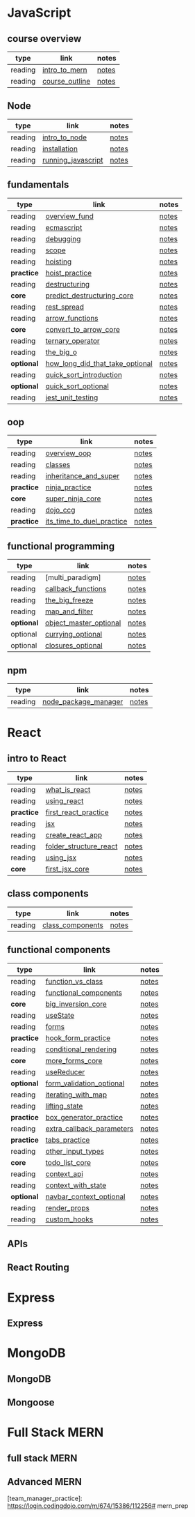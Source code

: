
# JavaScript

## course overview
|type|link|notes|
|-------|----|-----|
|reading|[intro_to_mern]|[notes](./01javascript/01course_overview/intro_to_mern/README.md)|
|reading|[course_outline]|[notes](./01javascript/01course_overview/course_outline/README.md)|


## Node
|type|link|notes|
|-------|----|-----|
|reading|[intro_to_node]|[notes](./01javascript/02node/intro_to_node/README.md)|
|reading|[installation]|[notes](./01javascript/02node/installation/README.md)|
|reading|[running_javascript]|[notes](./01javascript/02node/running_javascript/README.md)|

## fundamentals
|type|link|notes|
|-------|----|-----|
|reading|[overview_fund]|[notes](./01javascript/03fundamentals/overview_fund/README.md)|
|reading|[ecmascript]|[notes](./01javascript/03fundamentals/ecmascript/README.md)|
|reading|[debugging]|[notes](./01javascript/03fundamentals/debugging/README.md)|
|reading|[scope]|[notes](./01javascript/03fundamentals/scope/README.md)|
|reading|[hoisting]|[notes](./01javascript/03fundamentals/hoisting/README.md)|
|**practice**|[hoist_practice]|[notes](./01javascript/03fundamentals/hoist_practice/README.md)|
|reading|[destructuring]|[notes](./01javascript/03fundamentals/destructuring/README.md)|
|**core**|[predict_destructuring_core]|[notes](./01javascript/03fundamentals/predict_destructuring_core/README.md)|
|reading|[rest_spread]|[notes](./01javascript/03fundamentals/rest_spread/README.md)|
|reading|[arrow_functions]|[notes](./01javascript/03fundamentals/arrow_functions/README.md)|
|**core**|[convert_to_arrow_core]|[notes](./01javascript/03fundamentals/convert_to_arrow_core/README.md)|
|reading|[ternary_operator]|[notes](./01javascript/03fundamentals/ternary_operator/README.md)|
|reading|[the_big_o]|[notes](./01javascript/03fundamentals/the_big_o/README.md)|
|**optional**|[how_long_did_that_take_optional]|[notes](./01javascript/03fundamentals/how_long_did_that_take_optional/README.md)|
|reading|[quick_sort_introduction]|[notes](./01javascript/03fundamentals/quick_sort_introduction/README.md)|
|**optional**|[quick_sort_optional]|[notes](./01javascript/03fundamentals/quick_sort_optional/README.md)|
|reading|[jest_unit_testing]|[notes](./01javascript/03fundamentals/jest_unit_testing/README.md)|

## oop
|type|link|notes|
|-------|----|-----|
|reading|[overview_oop]|[notes](./01javascript/04oop/overview_oop/README.md)|
|reading|[classes]|[notes](./01javascript/04oop/classes/README.md)|
|reading|[inheritance_and_super]|[notes](./01javascript/04oop/inheritance_and_super/README.md)|
|**practice**|[ninja_practice]|[notes](./01javascript/04oop/ninja_practice/README.md)|
|**core**|[super_ninja_core]|[notes](./01javascript/04oop/super_ninja_core/README.md)|
|reading|[dojo_ccg]|[notes](./01javascript/04oop/dojo_ccg/README.md)|
|**practice**|[its_time_to_duel_practice]|[notes](./01javascript/04oop/its_time_to_duel_practice/README.md)|

## functional programming
|type|link|notes|
|-------|----|-----|
|reading|[multi_paradigm]|[notes](./01javascript/05functional_programming/multi_paradigm/README.md)|
|reading|[callback_functions]|[notes](./01javascript/05functional_programming/callback_functions/README.md)|
|reading|[the_big_freeze]|[notes](./01javascript/05functional_programming/the_big_freeze/README.md)|
|reading|[map_and_filter]|[notes](./01javascript/05functional_programming/map_and_filter/README.md)|
|**optional**|[object_master_optional]|[notes](./01javascript/05functional_programming/object_master_optional/README.md)|
|optional|[currying_optional]|[notes](./01javascript/05functional_programming/currying_optional/README.md)|
|optional|[closures_optional]|[notes](./01javascript/05functional_programming/closures_optional/README.md)|

## npm 
|type|link|notes|
|-------|----|-----|
|reading|[node_package_manager]|[notes](./01javascript/06npm/node_package_manager/README.md)|

# React

## intro to React
|type|link|notes|
|-------|----|-----|
|reading|[what_is_react]|[notes](./02react/01intro_to_react/what_is_react/README.md)|
|reading|[using_react]|[notes](./02react/01intro_to_react/using_react/README.md)|
|**practice**|[first_react_practice]|[notes](./02react/01intro_to_react/first_react_practice/README.md)|
|reading|[jsx]|[notes](./02react/01intro_to_react/jsx/README.md)|
|reading|[create_react_app]|[notes](./02react/01intro_to_react/create_react_app/README.md)|
|reading|[folder_structure_react]|[notes](./02react/01intro_to_react/folder_structure_react/README.md)|
|reading|[using_jsx]|[notes](./02react/01intro_to_react/using_jsx/README.md)|
|**core**|[first_jsx_core]|[notes](./02react/01intro_to_react/first_jsx_core/README.md)|

## class components
|type|link|notes|
|-------|----|-----|
|reading|[class_components]|[notes](./02react/02class_components/class_components/README.md)|

## functional components
|type|link|notes|
|-------|----|-----|
|reading|[function_vs_class]|[notes](./02react/03functional_components/function_vs_class/README.md)|
|reading|[functional_components]|[notes](./02react/03functional_components/functional_components/README.md)|
|**core**|[big_inversion_core]|[notes](./02react/03functional_components/big_inversion_core/README.md)|
|reading|[useState]|[notes](./02react/03functional_components/useState/README.md)|
|reading|[forms]|[notes](./02react/03functional_components/forms/README.md)|
|**practice**|[hook_form_practice]|[notes](./02react/03functional_components/hook_form_practice/README.md)|
|reading|[conditional_rendering]|[notes](./02react/03functional_components/conditional_rendering/README.md)|
|**core**|[more_forms_core]|[notes](./02react/03functional_components/more_forms_core/README.md)|
|reading|[useReducer]|[notes](./02react/03functional_components/useReducer/README.md)|
|**optional**|[form_validation_optional]|[notes](./02react/03functional_components/form_validation_optional/README.md)|
|reading|[iterating_with_map]|[notes](./02react/03functional_components/iterating_with_map/README.md)|
|reading|[lifting_state]|[notes](./02react/03functional_components/lifting_state/README.md)|
|**practice**|[box_generator_practice]|[notes](./02react/03functional_components/box_generator_practice/README.md)|
|reading|[extra_callback_parameters]|[notes](./02react/03functional_components/extra_callback_parameters/README.md)|
|**practice**|[tabs_practice]|[notes](./02react/03functional_components/tabs_practice/README.md)|
|reading|[other_input_types]|[notes](./02react/03functional_components/other_input_types/README.md)|
|**core**|[todo_list_core]|[notes](./02react/03functional_components/todo_list_core/README.md)|
|reading|[context_api]|[notes](./02react/03functional_components/context_api/README.md)|
|reading|[context_with_state]|[notes](./02react/03functional_components/context_with_state/README.md)|
|**optional**|[navbar_context_optional]|[notes](./02react/03functional_components/navbar_context_optional/README.md)|
|reading|[render_props]|[notes](./02react/03functional_components/render_props/README.md)|
|reading|[custom_hooks]|[notes](./02react/03functional_components/custom_hooks/README.md)|

## APIs

## React Routing

# Express

## Express

# MongoDB

## MongoDB

## Mongoose

# Full Stack MERN

## full stack MERN

## Advanced MERN


[intro_to_mern]: https://login.codingdojo.com/m/674/15366/112023
[course_outline]: https://login.codingdojo.com/m/674/15366/112024

[intro_to_node]: https://login.codingdojo.com/m/674/15367/112025
[installation]: https://login.codingdojo.com/m/674/15367/112026
[running_javascript]: https://login.codingdojo.com/m/674/15367/112027

[overview_fund]: https://login.codingdojo.com/m/674/15368/112029
[ecmascript]: https://login.codingdojo.com/m/674/15368/112030
[debugging]: https://login.codingdojo.com/m/674/15368/112031
[scope]: https://login.codingdojo.com/m/674/15368/112032
[hoisting]: https://login.codingdojo.com/m/674/15368/112033
[hoist_practice]: https://login.codingdojo.com/m/674/15368/112035
[destructuring]: https://login.codingdojo.com/m/674/15368/112036
[predict_destructuring_core]: https://login.codingdojo.com/m/674/15368/112037
[rest_spread]: https://login.codingdojo.com/m/674/15368/112038
[arrow_functions]: https://login.codingdojo.com/m/674/15368/112039
[convert_to_arrow_core]: https://login.codingdojo.com/m/674/15368/112040
[ternary_operator]: https://login.codingdojo.com/m/674/15368/112041
[the_big_o]: https://login.codingdojo.com/m/674/15368/112042
[how_long_did_that_take_optional]: https://login.codingdojo.com/m/674/15368/112043
[quick_sort_introduction]: https://login.codingdojo.com/m/674/15368/112044
[quick_sort_optional]: https://login.codingdojo.com/m/674/15368/112045
[jest_unit_testing]: https://login.codingdojo.com/m/674/15368/112046

[overview_oop]: https://login.codingdojo.com/m/674/15369/112048
[classes]: https://login.codingdojo.com/m/674/15369/112049
[inheritance_and_super]: https://login.codingdojo.com/m/674/15369/112050
[ninja_practice]: https://login.codingdojo.com/m/674/15369/112051
[super_ninja_core]: https://login.codingdojo.com/m/674/15369/112052
[dojo_ccg]: https://login.codingdojo.com/m/674/15369/112053
[its_time_to_duel_practice]: https://login.codingdojo.com/m/674/15369/112054

[multi_paragigm]: https://login.codingdojo.com/m/674/15370/112055
[callback_functions]: https://login.codingdojo.com/m/674/15370/112057
[the_big_freeze]: https://login.codingdojo.com/m/674/15370/112058
[map_and_filter]: https://login.codingdojo.com/m/674/15370/112059
[object_master_optional]: https://login.codingdojo.com/m/674/15370/112060
[currying_optional]: https://login.codingdojo.com/m/674/15370/112061
[closures_optional]: https://login.codingdojo.com/m/674/15370/112062

[node_package_manager]: https://login.codingdojo.com/m/674/15371/112063

[what_is_react]: https://login.codingdojo.com/m/674/15377/112139
[using_react]: https://login.codingdojo.com/m/674/15377/112140
[first_react_practice]: https://login.codingdojo.com/m/674/15377/112141
[jsx]: https://login.codingdojo.com/m/674/15377/112142
[create_react_app]: https://login.codingdojo.com/m/674/15377/112143
[folder_structure_react]: https://login.codingdojo.com/m/674/15377/112144
[using_jsx]: https://login.codingdojo.com/m/674/15377/112145
[first_jsx_core]: https://login.codingdojo.com/m/674/15377/112146

[class_components]: https://login.codingdojo.com/m/674/15378/112148
[props]: https://login.codingdojo.com/m/674/15378/112149
[prop_it_up]: https://login.codingdojo.com/m/674/15378/112151
[children]: https://login.codingdojo.com/m/674/15378/112152
[synthetic_events]: https://login.codingdojo.com/m/674/15378/112153
[state]: https://login.codingdojo.com/m/674/15378/112154

[function_vs_class]: https://login.codingdojo.com/m/674/15379/112164
[functional_components]: https://login.codingdojo.com/m/674/15379/112165
[big_inversion_core]: https://login.codingdojo.com/m/674/15379/112166
[useState]: https://login.codingdojo.com/m/674/15379/112167
[forms]: https://login.codingdojo.com/m/674/15379/112168
[hook_form_practice]: https://login.codingdojo.com/m/674/15379/112171
[conditional_rendering]: https://login.codingdojo.com/m/674/15379/112172
[more_forms_core]: https://login.codingdojo.com/m/674/15379/112173
[useReducer]: https://login.codingdojo.com/m/674/15379/112174
[form_validation_optional]: https://login.codingdojo.com/m/674/15379/112175
[iterating_with_map]: https://login.codingdojo.com/m/674/15379/112178
[lifting_state]: https://login.codingdojo.com/m/674/15379/112179
[box_generator_practice]: https://login.codingdojo.com/m/674/15379/112180
[extra_callback_parameters]: https://login.codingdojo.com/m/674/15379/112181
[tabs_practice]: https://login.codingdojo.com/m/674/15379/112183
[other_input_types]: https://login.codingdojo.com/m/674/15379/112184
[todo_list_core]: https://login.codingdojo.com/m/674/15379/112185
[context_api]: https://login.codingdojo.com/m/674/15379/112186
[context_with_state]: https://login.codingdojo.com/m/674/15379/112187
[navbar_context_optional]: https://login.codingdojo.com/m/674/15379/112188
[render_props]: https://login.codingdojo.com/m/674/15379/112189
[custom_hooks]: https://login.codingdojo.com/m/674/15379/112190

[about_promises]: https://login.codingdojo.com/m/674/15380/112192
[coin_flipping_optional]: https://login.codingdojo.com/m/674/15380/112193
[intro_to_rest_apis]: https://login.codingdojo.com/m/674/15380/112194
[consuming_apis]: https://login.codingdojo.com/m/674/15380/112195
[pokemon_api_practice]: https://login.codingdojo.com/m/674/15380/112196
[axios]: https://login.codingdojo.com/m/674/15380/112197
[axios_pokemon_api_core]: https://login.codingdojo.com/m/674/15380/112198
[useEffect]: https://login.codingdojo.com/m/674/15380/112199

[what_is_routing]: https://login.codingdojo.com/m/674/15381/112201
[react_router]: https://login.codingdojo.com/m/674/15381/112202
[useParams]: https://login.codingdojo.com/m/674/15381/112203
[useNavigate]: https://login.codingdojo.com/m/674/15381/112204
[routing_practice_practice]: https://login.codingdojo.com/m/674/15381/112205
[luke_apiwalker_core]: https://login.codingdojo.com/m/674/15381/112206

[what_is_an_api]: https://login.codingdojo.com/m/674/15382/112213
[postman]: https://login.codingdojo.com/m/674/15382/112214
[postman_pokemon]: https://login.codingdojo.com/m/674/15382/112215
[http_verbs]: https://login.codingdojo.com/m/674/15382/112216
[express_nodemon]: https://login.codingdojo.com/m/674/15382/112217
[routing]: https://login.codingdojo.com/m/674/15382/112218
[faker_api]: https://login.codingdojo.com/m/674/15382/112219
[folder_structure_express]: https://login.codingdojo.com/m/674/15382/112220

[overview_mongo]: https://login.codingdojo.com/m/674/15383/112222
[mongodb_atlas_setup]: https://login.codingdojo.com/m/674/15383/112223
[installing_locally_optional]: https://login.codingdojo.com/m/674/15383/112224
[basics]: https://login.codingdojo.com/m/674/15383/112225
[commands]: https://login.codingdojo.com/m/674/15383/112227
[operators]: https://login.codingdojo.com/m/674/15383/112228
[using_mongodb_practice]: https://login.codingdojo.com/m/674/15383/112230

[express_mongoose]: https://login.codingdojo.com/m/674/15384/112231
[mongoose_commands]: https://login.codingdojo.com/m/674/15384/112232
[validations]: https://login.codingdojo.com/m/674/15384/112233
[jokes_api_core]: https://login.codingdojo.com/m/674/15384/112235
[nested_documents]: https://login.codingdojo.com/m/674/15384/112236

[introduction]: https://login.codingdojo.com/m/674/15385/112237
[setting_up_mern]: https://login.codingdojo.com/m/674/15385/112238
[hello_world]: https://login.codingdojo.com/m/674/15385/112239
[create_part_one]: https://login.codingdojo.com/m/674/15385/112240
[create_part_two]: https://login.codingdojo.com/m/674/15385/112241
[product_manager_part_one_practice]: https://login.codingdojo.com/m/674/15385/112242
[list_and_detail]: https://login.codingdojo.com/m/674/15385/112243
[product_manager_part_two_core]: https://login.codingdojo.com/m/674/15385/112244
[looking_ahead]: https://login.codingdojo.com/m/674/15385/112245

[overview_advanced_mern]: https://login.codingdojo.com/m/674/15386/112248
[reusing_components]: https://login.codingdojo.com/m/674/15386/112249
[reusing_components_part_two]: https://login.codingdojo.com/m/674/15386/112250
[presentational_vs_container]: https://login.codingdojo.com/m/674/15386/112251
[refactor_reuse_recycle_optional]: https://login.codingdojo.com/m/674/15386/112252
[material_ui]: https://login.codingdojo.com/m/674/15386/112253
[validations_mern]: https://login.codingdojo.com/m/674/15386/112254
[authors_core]: https://login.codingdojo.com/m/674/15386/112255
[team_manager_practice]: https://login.codingdojo.com/m/674/15386/112256# mern_prep
